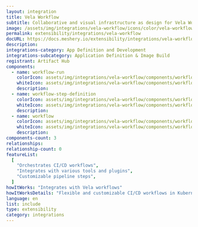 ```yaml
---
layout: integration
title: Vela Workflow
subtitle: Collaborative and visual infrastructure as design for Vela Workflow
image: /assets/img/integrations/vela-workflow/icons/color/vela-workflow-color.svg
permalink: extensibility/integrations/vela-workflow
docURL: https://docs.meshery.io/extensibility/integrations/vela-workflow
description:
integrations-category: App Definition and Development
integrations-subcategory: Application Definition & Image Build
registrant: Artifact Hub
components:
  - name: workflow-run
    colorIcon: assets/img/integrations/vela-workflow/components/workflow-run/icons/color/workflow-run-color.svg
    whiteIcon: assets/img/integrations/vela-workflow/components/workflow-run/icons/white/workflow-run-white.svg
    description:
  - name: workflow-step-definition
    colorIcon: assets/img/integrations/vela-workflow/components/workflow-step-definition/icons/color/workflow-step-definition-color.svg
    whiteIcon: assets/img/integrations/vela-workflow/components/workflow-step-definition/icons/white/workflow-step-definition-white.svg
    description:
  - name: workflow
    colorIcon: assets/img/integrations/vela-workflow/components/workflow/icons/color/workflow-color.svg
    whiteIcon: assets/img/integrations/vela-workflow/components/workflow/icons/white/workflow-white.svg
    description:
components-count: 3
relationships:
relationship-count: 0
featureList:
  [
    "Orchestrates CI/CD workflows",
    "Integrates with various tools and plugins",
    "Customizable pipeline steps",
  ]
howItWorks: "Integrates with Vela workflows"
howItWorksDetails: "Flexible and customizable CI/CD workflows in Kubernetes"
language: en
list: include
type: extensibility
category: integrations
---
```

